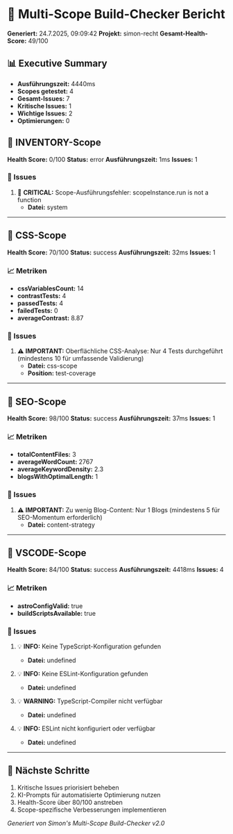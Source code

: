 # 🚀 Multi-Scope Build-Checker Bericht

**Generiert:** 24.7.2025, 09:09:42
**Projekt:** simon-recht
**Gesamt-Health-Score:** 49/100

## 📊 Executive Summary

- **Ausführungszeit:** 4440ms
- **Scopes getestet:** 4
- **Gesamt-Issues:** 7
- **Kritische Issues:** 1
- **Wichtige Issues:** 2
- **Optimierungen:** 0

## 🎯 INVENTORY-Scope

**Health Score:** 0/100
**Status:** error
**Ausführungszeit:** 1ms
**Issues:** 1

### 🚨 Issues

1. 🚨 **CRITICAL:** Scope-Ausführungsfehler: scopeInstance.run is not a function
   - **Datei:** system

---

## 🎯 CSS-Scope

**Health Score:** 70/100
**Status:** success
**Ausführungszeit:** 32ms
**Issues:** 1

### 📈 Metriken

- **cssVariablesCount:** 14
- **contrastTests:** 4
- **passedTests:** 4
- **failedTests:** 0
- **averageContrast:** 8.87

### 🚨 Issues

1. ⚠️ **IMPORTANT:** Oberflächliche CSS-Analyse: Nur 4 Tests durchgeführt (mindestens 10 für umfassende Validierung)
   - **Datei:** css-scope
   - **Position:** test-coverage

---

## 🎯 SEO-Scope

**Health Score:** 98/100
**Status:** success
**Ausführungszeit:** 37ms
**Issues:** 1

### 📈 Metriken

- **totalContentFiles:** 3
- **averageWordCount:** 2767
- **averageKeywordDensity:** 2.3
- **blogsWithOptimalLength:** 1

### 🚨 Issues

1. ⚠️ **IMPORTANT:** Zu wenig Blog-Content: Nur 1 Blogs (mindestens 5 für SEO-Momentum erforderlich)
   - **Datei:** content-strategy

---

## 🎯 VSCODE-Scope

**Health Score:** 84/100
**Status:** success
**Ausführungszeit:** 4418ms
**Issues:** 4

### 📈 Metriken

- **astroConfigValid:** true
- **buildScriptsAvailable:** true

### 🚨 Issues

1. 💡 **INFO:** Keine TypeScript-Konfiguration gefunden
   - **Datei:** undefined

2. 💡 **INFO:** Keine ESLint-Konfiguration gefunden
   - **Datei:** undefined

3. 💡 **WARNING:** TypeScript-Compiler nicht verfügbar
   - **Datei:** undefined

4. 💡 **INFO:** ESLint nicht konfiguriert oder verfügbar
   - **Datei:** undefined

---

## 🔗 Nächste Schritte

1. Kritische Issues priorisiert beheben
2. KI-Prompts für automatisierte Optimierung nutzen
3. Health-Score über 80/100 anstreben
4. Scope-spezifische Verbesserungen implementieren

*Generiert von Simon's Multi-Scope Build-Checker v2.0*
